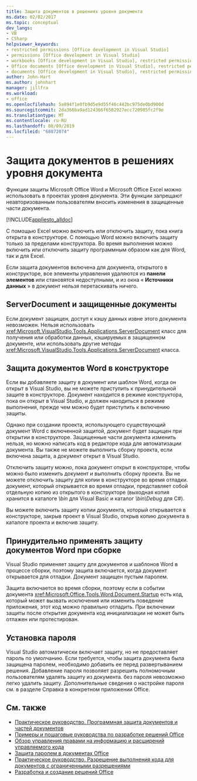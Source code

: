 ```yaml
---
title: Защита документов в решениях уровня документа
ms.date: 02/02/2017
ms.topic: conceptual
dev_langs:
- VB
- CSharp
helpviewer_keywords:
- restricted permissions [Office development in Visual Studio]
- permissions [Office development in Visual Studio]
- workbooks [Office development in Visual Studio], restricted permissions
- Office documents [Office development in Visual Studio], restricted permissions
- documents [Office development in Visual Studio], restricted permissions
author: John-Hart
ms.author: johnhart
manager: jillfra
ms.workload:
- office
ms.openlocfilehash: 5a894f1e0fb9d5e9d55f46c442bc975de0bd900d
ms.sourcegitcommit: 2da366ba9ad124366f6502927ecc720985fc2f9e
ms.translationtype: MT
ms.contentlocale: ru-RU
ms.lasthandoff: 08/09/2019
ms.locfileid: "68872074"
---
```

# <a name="document-protection-in-document-level-solutions"></a>Защита документов в решениях уровня документа
  Функции защиты Microsoft Office Word и Microsoft Office Excel можно использовать в проектах уровня документа. Эти функции запрещают неавторизованным пользователям вносить изменения в защищенные части документа.

 [!INCLUDE[appliesto_alldoc](../vsto/includes/appliesto-alldoc-md.md)]

 С помощью Excel можно включить или отключить защиту, пока книга открыта в конструкторе. С помощью Word можно включить защиту только за пределами конструктора. Во время выполнения можно включить или отключить защиту программным образом как для Word, так и для Excel.

 Если защита документов включена для документа, открытого в конструкторе, все элементы управления удаляются из **панели элементов** или становятся недоступными, и из окна « **Источники данных** » в документ нельзя перетаскивать ничего.

## <a name="serverdocument-and-protected-documents"></a>ServerDocument и защищенные документы
 Если документ защищен, доступ к кэшу данных извне этого документа невозможен. Нельзя использовать <xref:Microsoft.VisualStudio.Tools.Applications.ServerDocument> класс для получения или обработки данных, кэшируемых в защищенном документе, или использовать другие методы <xref:Microsoft.VisualStudio.Tools.Applications.ServerDocument> класса.

## <a name="word-document-protection-in-the-designer"></a>Защита документов Word в конструкторе
 Если вы добавляете защиту в документ или шаблон Word, когда он открыт в Visual Studio, вы не можете приступить к принудительной защите в конструкторе. Документ находится в режиме конструктора, пока он открыт в Visual Studio, и должен находиться в режиме выполнения, прежде чем можно будет приступить к включению защиты.

 Однако при создании проекта, использующего существующий документ Word с включенной защитой, документ будет защищен при открытии в конструкторе. Защищенные части документа изменить нельзя, но можно написать код в редакторе кода для автоматизации документа. Вы также не можете выполнить сборку проекта, если включена защита, а документ открыт в Visual Studio.

 Отключить защиту можно, пока документ открыт в конструкторе, чтобы можно было изменить документ и выполнить сборку проекта. Вы не можете отключить защиту для копии в конструкторе во время отладки. документ, который открывается во время отладки, представляет собой отдельную копию из открытого в конструкторе (выходная копия хранится в каталоге *\bin* для Visual Basic и каталог *\bin\Debug* для C#).

 Вы можете включить защиту копии документа, который открывается в конструкторе, закрыв проект в Visual Studio, открыв копию документа в каталоге проекта и включив защиту.

## <a name="enforce-word-document-protection-on-build"></a>Принудительно применять защиту документов Word при сборке
 Visual Studio применяет защиту для документов и шаблонов Word в процессе сборки, поэтому защита включается, когда документ открывается для отладки. Документ защищен пустым паролем.

 Защита включается во время сборки, поэтому если в событии документа <xref:Microsoft.Office.Tools.Word.Document.Startup> есть код, который может вызвать исключения или изменить поведение приложения, этот код можно правильно отладить. При включении защиты после открытия документа код инициализации не может быть отлажен или протестирован.

## <a name="setting-the-password"></a>Установка пароля
 Visual Studio автоматически включает защиту, но не предоставляет пароль по умолчанию. Если требуется, чтобы защита документа была защищена паролем, необходимо добавить ее перед развертыванием решения. Добавление пароля позволяет разрешить полномочным пользователям удалять защиту из документа. без пароля невозможно легко удалить защиту. Дополнительные сведения о настройке пароля см. в разделе Справка в конкретном приложении Office.

## <a name="see-also"></a>См. также
- [Практическое руководство. Программная защита документов и частей документов](../vsto/how-to-programmatically-protect-documents-and-parts-of-documents.md)
- [Примеры и пошаговые руководства по разработке решений Office](../vsto/office-development-samples-and-walkthroughs.md)
- [Обзор управления правами на информацию и расширений управляемого кода](../vsto/information-rights-management-and-managed-code-extensions-overview.md)
- [Защита паролем в документах Office](../vsto/password-protection-on-office-documents.md)
- [Практическое руководство. Разрешение выполнения кода для документов с ограниченными разрешениями](../vsto/how-to-permit-code-to-run-behind-documents-with-restricted-permissions.md)
- [Разработка и создание решений Office](../vsto/designing-and-creating-office-solutions.md)
